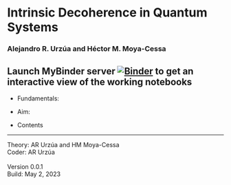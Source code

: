 # Intrinsic Decoherence in Quantum Systems

### Alejandro R. Urzúa and Héctor M. Moya-Cessa

Launch MyBinder server [![Binder](https://mybinder.org/badge_logo.svg)](https://mybinder.org/v2/gh/rurz/IntrinsicDecoherence/HEAD?urlpath=lab) to get an interactive view of the working notebooks
---
- Fundamentals:
- Aim:

- Contents

---
Theory: AR Urzúa and HM Moya-Cessa <br>
Coder: AR Urzúa <br><br>
Version 0.0.1 <br>
Build: May 2, 2023
